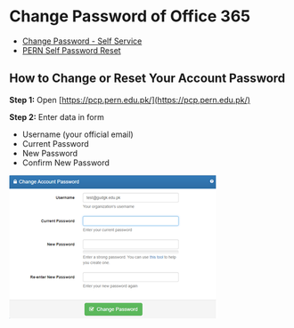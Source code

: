 # Change Password of Office 365

- [Change Password - Self Service](https://pcp.pern.edu.pk/)
- [PERN Self Password Reset](https://prp.pern.edu.pk/)

## How to Change or Reset Your Account Password

**Step 1:** Open [https://pcp.pern.edu.pk/](https://pcp.pern.edu.pk/)

**Step 2:** Enter data in form

- Username (your official email)
- Current Password
- New Password
- Confirm New Password

![image](img/change-pwd.png)
